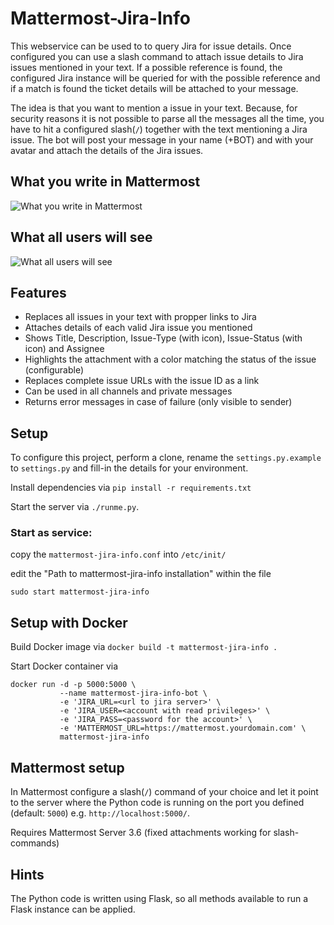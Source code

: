 Mattermost-Jira-Info
====================

This webservice can be used to to query Jira for issue details. Once
configured you can use a slash command to attach issue details to Jira issues mentioned in your text.
If a possible reference is found, the configured Jira instance will be queried
for with the possible reference and if a match is found the ticket details
will be attached to your message.

The idea is that you want to mention a issue in your text. Because, for security reasons it is not possible to parse all the messages all the time, you have to hit a configured slash(`/`) together with the text mentioning a Jira issue.
The bot will post your message in your name (+BOT) and with your avatar and attach the details of the Jira issues.

What you write in Mattermost
----------------------------
![What you write in Mattermost](/doc/mattermost-jira-info-allChannels-input.png)

What all users will see
-----------------------
![What all users will see](/doc/mattermost-jira-info-allChannels-output.png)

Features
--------

* Replaces all issues in your text with propper links to Jira
* Attaches details of each valid Jira issue you mentioned
* Shows Title, Description, Issue-Type (with icon), Issue-Status (with icon) and Assignee
* Highlights the attachment with a color matching the status of the issue (configurable)
* Replaces complete issue URLs with the issue ID as a link
* Can be used in all channels and private messages
* Returns error messages in case of failure (only visible to sender)


Setup
-----

To configure this project, perform a clone, rename the ```settings.py.example```
to ```settings.py``` and fill-in the details for your environment.

Install dependencies via ```pip install -r requirements.txt```

Start the server via ```./runme.py```.

### Start as service:
copy the `mattermost-jira-info.conf` into `/etc/init/`

edit the "Path to mattermost-jira-info installation" within the file

```sudo start mattermost-jira-info```

Setup with Docker
-----------------

Build Docker image via `docker build -t mattermost-jira-info .`

Start Docker container via

```
docker run -d -p 5000:5000 \
           --name mattermost-jira-info-bot \
           -e 'JIRA_URL=<url to jira server>' \
           -e 'JIRA_USER=<account with read privileges>' \
           -e 'JIRA_PASS=<password for the account>' \
           -e 'MATTERMOST_URL=https://mattermost.yourdomain.com' \
           mattermost-jira-info
```

Mattermost setup
----------------

In Mattermost configure a slash(`/`) command of your choice and
let it point to the server where the Python code is running on the port you defined (default: `5000`) e.g.
`http://localhost:5000/`.

Requires Mattermost Server 3.6 (fixed attachments working for slash-commands)

Hints
-----

The Python code is written using Flask, so all methods available to run a Flask
instance can be applied.

